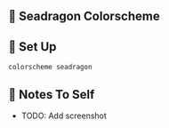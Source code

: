 :dragon: Seadragon Colorscheme
------

:wrench: Set Up
------

```VimL
colorscheme seadragon
```

:ledger: Notes To Self
------

* TODO: Add screenshot
